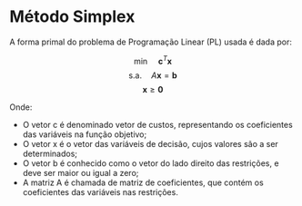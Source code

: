 # Método Simplex

A forma primal do problema de Programação Linear (PL) usada é dada por:

$$
\ \min \quad \mathbf{c}^T \mathbf{x} \
$$
$$
\ \text{s.a.} \quad A \mathbf{x} = \mathbf{b} \
$$
$$
\ \mathbf{x} \geq \mathbf{0} \
$$

Onde:
- O vetor c é denominado vetor de custos, representando os coeficientes das variáveis na função objetivo;
- O vetor x é o vetor das variáveis de decisão, cujos valores são a ser determinados;
- O vetor b é conhecido como o vetor do lado direito das restrições, e deve ser maior ou igual a zero;
- A matriz A é chamada de matriz de coeficientes, que contém os coeficientes das variáveis nas restrições.
